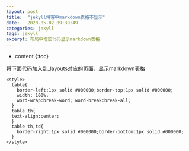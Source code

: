 ```yaml
---
layout: post
title:  "jekyll博客中markdown表格不显示"
date:   2020-05-02 09:39:49
categories: jekyll
tags: jekyll 
excerpt: 布局中增加代码显示markdown表格
---
```

* content
{:toc}  

将下面代码加入到_layouts对应的页面，显示markdown表格
```
<style>
  table{
    border-left:1px solid #000000;border-top:1px solid #000000;
    width: 100%;
    word-wrap:break-word; word-break:break-all;
  }
  table th{
  text-align:center;
  }
  table th,td{
    border-right:1px solid #000000;border-bottom:1px solid #000000;
  }
</style>

```